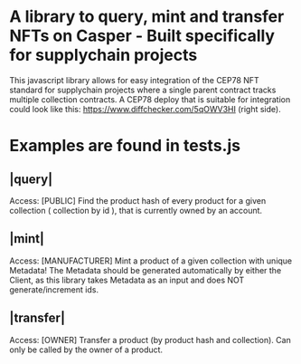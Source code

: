 # A library to query, mint and transfer NFTs on Casper - Built specifically for supplychain projects

This javascript library allows for easy integration of the CEP78 NFT standard for supplychain projects where a single parent contract tracks multiple collection contracts.
A CEP78 deploy that is suitable for integration could look like this: https://www.diffchecker.com/5qOWV3HI (right side).

# Examples are found in tests.js
## |query|
Access: [PUBLIC]
Find the product hash of every product for a given collection ( collection by id ), that is currently owned by an account.
## |mint|
Access: [MANUFACTURER]
Mint a product of a given collection with unique Metadata! The Metadata should be generated automatically by either the Client, as this library takes Metadata as an input and does NOT generate/increment ids.
## |transfer|
Access: [OWNER]
Transfer a product (by product hash and collection).
Can only be called by the owner of a product.
